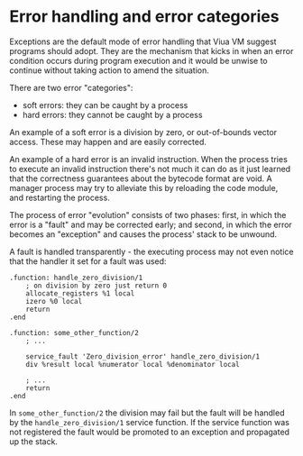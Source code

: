 # Error handling and error categories

Exceptions are the default mode of error handling that Viua VM suggest programs
should adopt. They are the mechanism that kicks in when an error condition
occurs during program execution and it would be unwise to continue without
taking action to amend the situation.

There are two error "categories":

- soft errors: they can be caught by a process
- hard errors: they cannot be caught by a process

An example of a soft error is a division by zero, or out-of-bounds vector
access. These may happen and are easily corrected.

An example of a hard error is an invalid instruction. When the process tries to
execute an invalid instruction there's not much it can do as it just learned
that the correctness guarantees about the bytecode format are void. A manager
process may try to alleviate this by reloading the code module, and restarting
the process.

The process of error "evolution" consists of two phases: first, in which the
error is a "fault" and may be corrected early; and second, in which the error
becomes an "exception" and causes the process' stack to be unwound.

A fault is handled transparently - the executing process may not even notice
that the handler it set for a fault was used:

    .function: handle_zero_division/1
        ; on division by zero just return 0
        allocate_registers %1 local
        izero %0 local
        return
    .end

    .function: some_other_function/2
        ; ...

        service_fault 'Zero_division_error' handle_zero_division/1
        div %result local %numerator local %denominator local

        ; ...
        return
    .end

In `some_other_function/2` the division may fail but the fault will be handled
by the `handle_zero_division/1` service function. If the service function was
not registered the fault would be promoted to an exception and propagated up the
stack.
